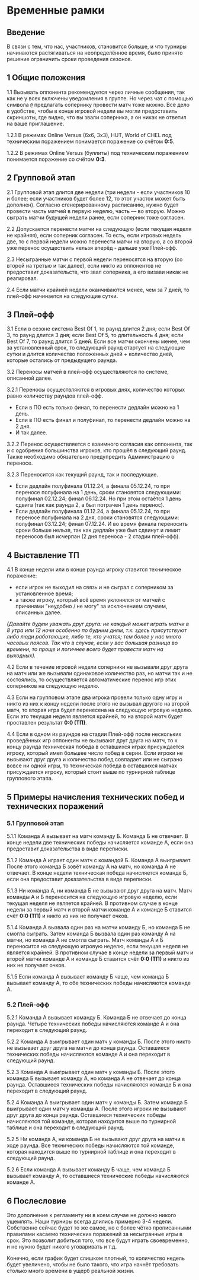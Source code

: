 # Временные рамки

## Введение

В связи с тем, что нас, участников, становится больше, и что турниры начинаются растягиваться на неопределённое время, было принято решение ограничить сроки проведения сезонов.

## 1 Общие положения

1.1 Вызывать оппонента рекомендуется через личные сообщения, так как не у всех включены уведомления в группе. Но через чат с помощью символа `@` предлагать сопернику провести матч тоже можно. Всё дело в удобстве, чтобы в конце игровой недели вы могли предоставить скриншоты, где видно, что вы звали соперника, а он никак не ответил на ваше приглашение.

1.2.1 В режимах Online Versus (6x6, 3x3), HUT, World of CHEL под техническим поражением понимается поражение со счётом **0:5**.

1.2.2 В режимах Online Versus (буллиты) под техническим поражением понимается поражение со счётом **0:3**.

## 2 Групповой этап

2.1 Групповой этап длится две недели (три недели - если участников 10 и более; если участников будет более 12, то этот участок может быть дополнен). Согласно сгенерированному расписанию, нужно будет провести часть матчей в первую неделю, часть — во вторую. Можно сыграть матчи будущей недели ранее, если соперник тоже согласен.

2.2 Допускается перенести матчи на следующую (если текущая неделя не крайняя), если соперник согласен. То есть, если игровых недель две, то с первой недели можно перенести матчи на вторую, а со второй уже перенос осуществить нельзя вперёд - дальше уже Плей-офф.

2.3 Несыгранные матчи с первой недели переносятся на вторую (со второй на третью и так далее), если никто из оппонентов не предоставит доказательств, что звал соперника, а его визави никак не реагировал.

2.4 Если матчи крайней недели оканчиваются менее, чем за 7 дней, то плей-офф начинается на следующие сутки.

## 3 Плей-офф

3.1 Если в сезоне система Best Of 1, то раунд длится 2 дня; если Best Of 3, то раунд длится 3 дня; если Best Of 5, то длительность 4 дня; если Best Of 7, то раунд длится 5 дней. Если все матчи окончены менее, чем за установленный срок, то следующий раунд стартует на следующие сутки и длится количество положенных дней + количество дней, которые остались от предыдущего раунда.

3.2 Переносы матчей в плей-офф осуществляются по системе, описанной далее.

3.2.1 Переносы осуществляются в игровых днях, количество которых равно количеству раундов плей-офф.

- Если в ПО есть только финал, то перенести дедлайн можно на 1 день.
- Если в ПО есть финал и полуфинал, то перенести дедлайн можно на 2 дня.
- И так далее.

3.2.2 Перенос осуществляется с взаимного согласия как оппонента, так и с одобрения большинства игроков, кто прошёл в следующий раунд. Также необходимо обязательно предупредить Администрацию о переносе.

3.2.3 Переносится как текущий раунд, так и последующие.

- Если дедлайн полуфинала 01.12.24, а финала 05.12.24, то при переносе полуфинала на 1 день, сроки становятся следующими: полуфинал 02.12.24; финал 06.12.24. Но при этом остаётся 1 день сдвига (так как раунда 2, а был потрачен 1 день перенос).
- Если дедлайн полуфинала 01.12.24, а финала 05.12.24, то при переносе полуфинала на 2 дня, сроки становятся следующими: полуфинал 03.12.24; финал 07.12.24. И во время финала переносить сроки больше нельзя, так как дедлайн уже был сдвинут и лимит переносов был исчерпан (2 дня переноса - 2 стадии плей-офф).


## 4 Выставление ТП

4.1 В конце недели или в конце раунда игроку ставится техническое поражение:

-   если игрок не выходил на связь и не сыграл с соперником за установленное время;
-   а также игроку, который всё время уклонялся от матчей с причинами "неудобно / не могу" за исключением случаем, описанных далее.

_(Давайте будем уважать друг друга: не каждый может играть матчи в 8 утра или 12 ночи особенно по будним дням, т.к. здесь присутствуют либо люди работающие, либо те, кто учатся; тем более у нас много часовых поясов. Так что в случае, если у вас большая разница во времени, то проще и логичнее всего будет провести матч на выходных)._

4.2 Если в течение игровой недели соперники не вызывали друг друга на матч или же вызывали одинаковое количество раз, но матчи так и не состоялись, то осуществляется автоматические перенос игр этих соперников на следующую неделю.

4.3 Если на групповом этапе два игрока провели только одну игру и никто из них к концу недели после этого не вызывал другого на второй матч, то вторая игра будет перенесена на следующую игровую неделю. Если это текущая неделя является крайней, то на второй матч будет проставлен результат **0:0 (ТП)**.

4.4 Если в одном из раундов на стадии Плей-офф после нескольких проведённых игр оппоненты не вызывают друг друга на матч, то к концу раунда техническая победа в оставшихся играх присуждается игроку, который имел большее число побед в серии. Если игроки не вызывают друг друга и количество побед совпадает или не сыграно вовсе ни одной игры, то техническая победа в оставшихся матчах присуждается игроку, который стоит выше по турнирной таблице группового этапа.

## 5 Примеры начисления технических побед и технических поражений

### 5.1 Групповой этап

5.1.1 Команда А вызывает на матч команду Б. Команда Б не отвечает. В конце недели две технических победы начисляется команде А, если она предоставит доказательства в виде переписки.

5.1.2 Команда А играет один матч с командой Б. Команда А выигрывает. После этого команда Б зовёт команду А на матч, но команда А не отвечает. В конце недели техническая победа начисляется команде Б, если она предоставит доказательства в виде переписки.

5.1.3 Ни команда А, ни команда Б не вызывают друг друга на матч. Матч команды А и Б переносится на следующую игровую неделю, если текущая неделя не является крайней. В противном случае в конце недели за первый матч и второй матчи команде А и команде Б ставится счёт **0:0 (ТП)** и никто из них не получает очков.

5.1.4 Команда А вызвала один раз на матчи команду Б, но команда Б не смогла сыграть. Затем команда Б вызвала один раз команду А на матчи, но команда А не смогла сыграть. Матч команды А и Б переносится на следующую игровую неделю, если текущая неделя не является крайней. В противном случае в конце недели за первый матч и второй матчи команде А и команде Б ставится счёт **0:0 (ТП)** и никто из них не получает очков.

5.1.5 Если команда А вызывает команду Б чаще, чем команда Б вызывает команду А, то обе технических победы начисляются команде А.

### 5.2 Плей-офф

5.2.1 Команда А вызывает команду Б. Команда Б не отвечает до конца раунда. Четыре технических победы начисляются команде А и она переходит в следующий раунд.

5.2.2 Команда А выигрывает один матч у команды Б. После этого никто не вызывает друг друга на матчи до конца раунда. Оставшиеся технических победы начисляются команде А и она переходит в следующий раунд.

5.2.3 Команда А выигрывает один матч у команды Б. После этого команда Б вызывает команду А, но команда А не отвечает до конца раунда. Оставшиеся технических победы начисляются команде Б и она переходит в следующий раунд.

5.2.4 Команда А выигрывает один матч у команды Б. Затем команда Б выигрывает один матч у команды А. После этого игроки не вызывают друг друга до конца раунда. Оставшиеся технических победы начисляются той команде, которая находится выше по турнирной таблице и она переходит в следующий раунд.

5.2.5 Ни команда А, ни команда Б не вызывают друг друга на матчи в ходе раунда. Все технических победы начисляются той команде, которая находится выше по турнирной таблице и она переходит в следующий раунд.

5.2.6 Если команда А вызывает команду Б чаще, чем команда Б вызывает команду А, то оставшиеся технические победы начисляются команде А.

## 6 Послесловие

Это дополнение к регламенту ни в коем случае не должно никого ущемлять. Наши турниры всегда длились примерно 3-4 недели. Собственно сейчас будет то же самое, но с более чётко прописанными правилами касаемо технических поражений за несыгранные игры в срок. Это позволит добиться того, что все будут играть своевременно, и не нужно будет никого уговаривать и т.д.

Конечно, если график будет слишком плотный, то количество недель будет увеличено, чтобы не было такого, что игра начнёт требовать столько много времени в ущерб реальной жизни.
